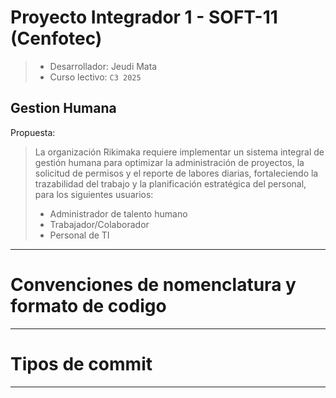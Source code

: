 # Proyecto Integrador 1 - SOFT-11 (Cenfotec)
> - Desarrollador: Jeudi Mata
> - Curso lectivo: `C3 2025`

##  Gestion Humana

Propuesta:
> La organización Rikimaka requiere implementar un sistema integral de gestión humana para
optimizar la administración de proyectos, la solicitud de permisos y el reporte de labores
diarias, fortaleciendo la trazabilidad del trabajo y la planificación estratégica del personal,
para los siguientes usuarios:
> - Administrador de talento humano
> - Trabajador/Colaborador
> - Personal de TI

-- -

# Convenciones de nomenclatura y formato de codigo

-- -

# Tipos de commit

-- -

